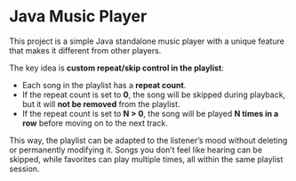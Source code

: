 # Java Music Player

This project is a simple Java standalone music player with a unique feature that makes it different from other players.

The key idea is **custom repeat/skip control in the playlist**:

* Each song in the playlist has a **repeat count**.
* If the repeat count is set to **0**, the song will be skipped during playback, but it will **not be removed** from the playlist.
* If the repeat count is set to **N > 0**, the song will be played **N times in a row** before moving on to the next track.

This way, the playlist can be adapted to the listener’s mood without deleting or permanently modifying it. Songs you don’t feel like hearing can be skipped, while favorites can play multiple times, all within the same playlist session.
